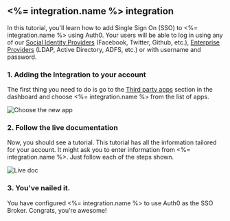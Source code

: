 ## <%= integration.name %> integration

In this tutorial, you'll learn how to add Single Sign On (SSO) to <%= integration.name %> using Auth0. Your users will be able to log in using any of our [Social Identity Providers](https://docs.auth0.com/identityproviders) (Facebook, Twitter, Github, etc.), [Enterprise Providers](https://docs.auth0.com/identityproviders) (LDAP, Active Directory, ADFS, etc.) or with username and password.

### 1. Adding the Integration to your account

The first thing you need to do is go to the [Third party apps](https://app.auth0.com/#/externalapps/create) section in the dashboard and choose <%= integration.name %> from the list of apps.

![Choose the new app](https://cloudup.com/cs5kEnkFs9i+)

### 2. Follow the live documentation

Now, you should see a tutorial. This tutorial has all the information tailored for your account. It might ask you to enter information from <%= integration.name %>. Just follow each of the steps shown.

![Live doc](https://cloudup.com/iOFJHDb5M4O+)

### 3. You've nailed it.

You have configured <%= integration.name %> to use Auth0 as the SSO Broker. Congrats, you're awesome!




